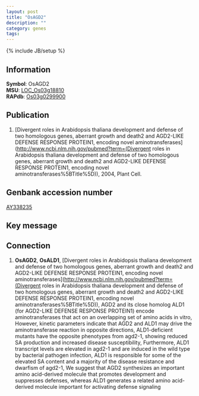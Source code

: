 ```yaml
---
layout: post
title: "OsAGD2"
description: ""
category: genes
tags: 
---
```

{% include JB/setup %}

## Information
__Symbol__: OsAGD2  
__MSU__: [LOC_Os03g18810](http://rice.plantbiology.msu.edu/cgi-bin/ORF_infopage.cgi?orf=LOC_Os03g18810)  
__RAPdb__: [Os03g0299900](http://rapdb.dna.affrc.go.jp/viewer/gbrowse_details/irgsp1?name=Os03g0299900)  

## Publication
1. [Divergent roles in Arabidopsis thaliana development and defense of two homologous genes, aberrant growth and death2 and AGD2-LIKE DEFENSE RESPONSE PROTEIN1, encoding novel aminotransferases](http://www.ncbi.nlm.nih.gov/pubmed?term=(Divergent roles in Arabidopsis thaliana development and defense of two homologous genes, aberrant growth and death2 and AGD2-LIKE DEFENSE RESPONSE PROTEIN1, encoding novel aminotransferases%5BTitle%5D)), 2004, Plant Cell.

## Genbank accession number
[AY338235](http://www.ncbi.nlm.nih.gov/nuccore/AY338235)

## Key message

## Connection
1. __OsAGD2__, __OsALD1__, [Divergent roles in Arabidopsis thaliana development and defense of two homologous genes, aberrant growth and death2 and AGD2-LIKE DEFENSE RESPONSE PROTEIN1, encoding novel aminotransferases](http://www.ncbi.nlm.nih.gov/pubmed?term=(Divergent roles in Arabidopsis thaliana development and defense of two homologous genes, aberrant growth and death2 and AGD2-LIKE DEFENSE RESPONSE PROTEIN1, encoding novel aminotransferases%5BTitle%5D)),  AGD2 and its close homolog ALD1 (for AGD2-LIKE DEFENSE RESPONSE PROTEIN1) encode aminotransferases that act on an overlapping set of amino acids in vitro, However, kinetic parameters indicate that AGD2 and ALD1 may drive the aminotransferase reaction in opposite directions, ALD1-deficient mutants have the opposite phenotypes from agd2-1, showing reduced SA production and increased disease susceptibility, Furthermore, ALD1 transcript levels are elevated in agd2-1 and are induced in the wild type by bacterial pathogen infection, ALD1 is responsible for some of the elevated SA content and a majority of the disease resistance and dwarfism of agd2-1, We suggest that AGD2 synthesizes an important amino acid-derived molecule that promotes development and suppresses defenses, whereas ALD1 generates a related amino acid-derived molecule important for activating defense signaling


